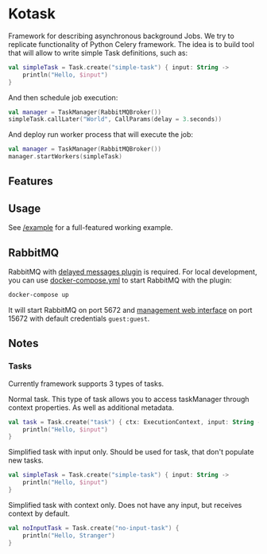 # Kotask

Framework for describing asynchronous background Jobs. We try to replicate functionality
of Python Celery framework. The idea is to build tool that will allow to write simple Task 
definitions, such as:

```kotlin
val simpleTask = Task.create("simple-task") { input: String ->
    println("Hello, $input")
}
```

And then schedule job execution:
```kotlin
val manager = TaskManager(RabbitMQBroker())
simpleTask.callLater("World", CallParams(delay = 3.seconds))
```

And deploy run worker process that will execute the job:
```kotlin
val manager = TaskManager(RabbitMQBroker())
manager.startWorkers(simpleTask)
```

## Features

## Usage
See [/example](src/main/kotlin/example) for a full-featured working example.

## RabbitMQ
RabbitMQ with [delayed messages plugin](https://github.com/rabbitmq/rabbitmq-delayed-message-exchange) is required.
For local development, you can use [docker-compose.yml](docker-compose.yml) to start RabbitMQ with the plugin:
```bash
docker-compose up
```
It will start RabbitMQ on port 5672 and [management web interface](http://localhost:15672) on port 15672 with default credentials `guest:guest`.

## Notes

### Tasks

Currently framework supports 3 types of tasks.

Normal task. This type of task allows you to access taskManager through context properties. 
As well as additional metadata.
```kotlin
val task = Task.create("task") { ctx: ExecutionContext, input: String ->
    println("Hello, $input")
}
```

Simplified task with input only. Should be used for task, that don't populate new tasks.
```kotlin
val simpleTask = Task.create("simple-task") { input: String ->
    println("Hello, $input")
}
```

Simplified task with context only. Does not have any input, but receives context by default.
```kotlin
val noInputTask = Task.create("no-input-task") { 
    println("Hello, Stranger")
}
```

